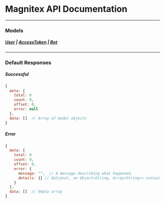 # Magnitex API Documentation
---

### Models
##### [User](models/User.md) | [AccessToken](models/AccessToken.md) | [Bot](models/Bot.md)

---

### Default Responses
##### Successful
```js
{
  meta: {
    total: 0
    count: 0,
    offset: 0,
    error: null
  },
  data: []  // Array of model objects
}
```

##### Error
```js
{
  meta: {
    total: 0
    count: 0,
    offset: 0,
    error: {
      message: "",  // A message describing what happened,
      details: {} // Optional, an Object<String, Array<String>> containing further info
    }
  },
  data: []  // Empty array
}
```
